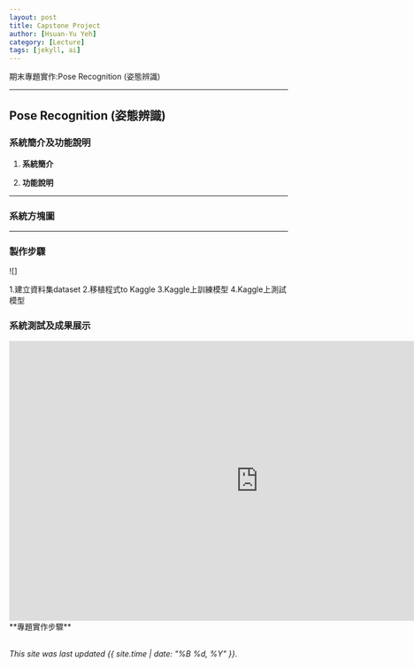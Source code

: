 ```yaml
---
layout: post
title: Capstone Project
author: [Hsuan-Yu Yeh]
category: [Lecture]
tags: [jekyll, ai]
---
```


期末專題實作:Pose Recognition (姿態辨識)

---
## Pose Recognition (姿態辨識)

### 系統簡介及功能說明

1. **系統簡介**

2. **功能說明**

---
### 系統方塊圖


---
### 製作步驟
![]

1.建立資料集dataset
2.移植程式to Kaggle
3.Kaggle上訓練模型
4.Kaggle上測試模型

### 系統測試及成果展示
<iframe width="900" height="506" src="https://www.youtube.com/embed/DtzN5vtEgOk" title="RL-Robocar" frameborder="0" allow="accelerometer; autoplay; clipboard-write; encrypted-media; gyroscope; picture-in-picture" allowfullscreen></iframe>
**專題實作步驟**
<br>
<br>

*This site was last updated {{ site.time | date: "%B %d, %Y" }}.*

